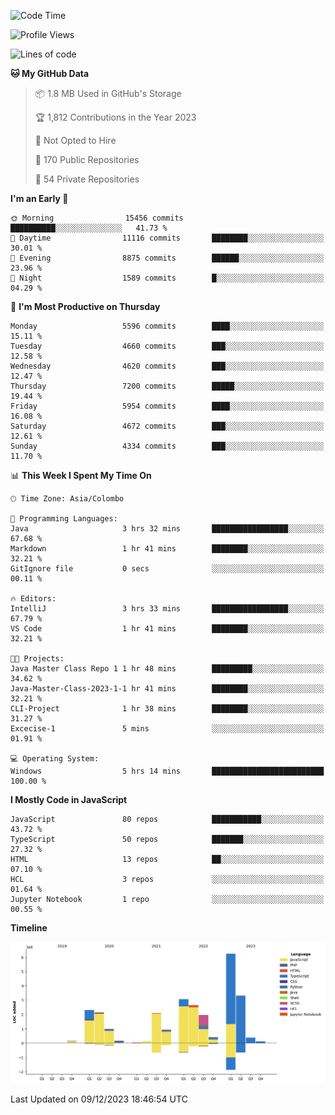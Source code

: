 
<!--START_SECTION:waka-->
![Code Time](http://img.shields.io/badge/Code%20Time-1%2C448%20hrs%2020%20mins-blue)

![Profile Views](http://img.shields.io/badge/Profile%20Views-5-blue)

![Lines of code](https://img.shields.io/badge/From%20Hello%20World%20I%27ve%20Written-27.0%20million%20lines%20of%20code-blue)

**🐱 My GitHub Data** 

> 📦 1.8 MB Used in GitHub's Storage 
 > 
> 🏆 1,812 Contributions in the Year 2023
 > 
> 🚫 Not Opted to Hire
 > 
> 📜 170 Public Repositories 
 > 
> 🔑 54 Private Repositories 
 > 
**I'm an Early 🐤** 

```text
🌞 Morning                15456 commits       ██████████░░░░░░░░░░░░░░░   41.73 % 
🌆 Daytime                11116 commits       ████████░░░░░░░░░░░░░░░░░   30.01 % 
🌃 Evening                8875 commits        ██████░░░░░░░░░░░░░░░░░░░   23.96 % 
🌙 Night                  1589 commits        █░░░░░░░░░░░░░░░░░░░░░░░░   04.29 % 
```
📅 **I'm Most Productive on Thursday** 

```text
Monday                   5596 commits        ████░░░░░░░░░░░░░░░░░░░░░   15.11 % 
Tuesday                  4660 commits        ███░░░░░░░░░░░░░░░░░░░░░░   12.58 % 
Wednesday                4620 commits        ███░░░░░░░░░░░░░░░░░░░░░░   12.47 % 
Thursday                 7200 commits        █████░░░░░░░░░░░░░░░░░░░░   19.44 % 
Friday                   5954 commits        ████░░░░░░░░░░░░░░░░░░░░░   16.08 % 
Saturday                 4672 commits        ███░░░░░░░░░░░░░░░░░░░░░░   12.61 % 
Sunday                   4334 commits        ███░░░░░░░░░░░░░░░░░░░░░░   11.70 % 
```


📊 **This Week I Spent My Time On** 

```text
🕑︎ Time Zone: Asia/Colombo

💬 Programming Languages: 
Java                     3 hrs 32 mins       █████████████████░░░░░░░░   67.68 % 
Markdown                 1 hr 41 mins        ████████░░░░░░░░░░░░░░░░░   32.21 % 
GitIgnore file           0 secs              ░░░░░░░░░░░░░░░░░░░░░░░░░   00.11 % 

🔥 Editors: 
IntelliJ                 3 hrs 33 mins       █████████████████░░░░░░░░   67.79 % 
VS Code                  1 hr 41 mins        ████████░░░░░░░░░░░░░░░░░   32.21 % 

🐱‍💻 Projects: 
Java Master Class Repo 1 1 hr 48 mins        █████████░░░░░░░░░░░░░░░░   34.62 % 
Java-Master-Class-2023-1-1 hr 41 mins        ████████░░░░░░░░░░░░░░░░░   32.21 % 
CLI-Project              1 hr 38 mins        ████████░░░░░░░░░░░░░░░░░   31.27 % 
Excecise-1               5 mins              ░░░░░░░░░░░░░░░░░░░░░░░░░   01.91 % 

💻 Operating System: 
Windows                  5 hrs 14 mins       █████████████████████████   100.00 % 
```

**I Mostly Code in JavaScript** 

```text
JavaScript               80 repos            ███████████░░░░░░░░░░░░░░   43.72 % 
TypeScript               50 repos            ███████░░░░░░░░░░░░░░░░░░   27.32 % 
HTML                     13 repos            ██░░░░░░░░░░░░░░░░░░░░░░░   07.10 % 
HCL                      3 repos             ░░░░░░░░░░░░░░░░░░░░░░░░░   01.64 % 
Jupyter Notebook         1 repo              ░░░░░░░░░░░░░░░░░░░░░░░░░   00.55 % 
```



**Timeline**

![Lines of Code chart](https://raw.githubusercontent.com/ccweerasinghe1994/ccweerasinghe1994/master/assets/bar_graph.png)


 Last Updated on 09/12/2023 18:46:54 UTC
<!--END_SECTION:waka-->
